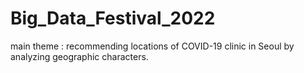 # Big_Data_Festival_2022
main theme : recommending locations of COVID-19 clinic in Seoul by analyzing geographic characters.
